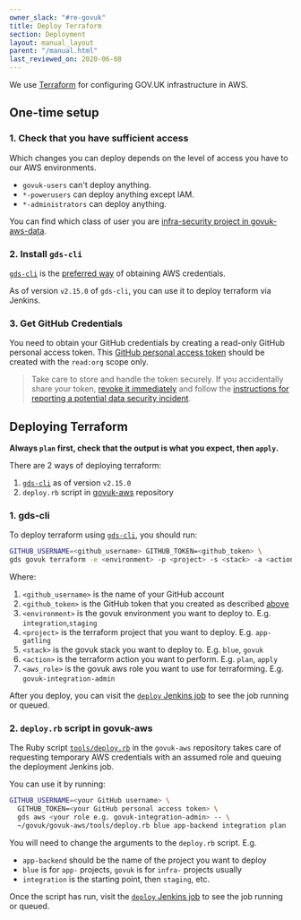 ```yaml
---
owner_slack: "#re-govuk"
title: Deploy Terraform
section: Deployment
layout: manual_layout
parent: "/manual.html"
last_reviewed_on: 2020-06-08
---
```


We use [Terraform](https://terraform.io) for configuring GOV.UK infrastructure in AWS.

## One-time setup

### 1. Check that you have sufficient access

Which changes you can deploy depends on the level of access you have
to our AWS environments.

- `govuk-users` can't deploy anything.
- `*-powerusers` can deploy anything except IAM.
- `*-administrators` can deploy anything.

You can find which class of user you are [infra-security project in govuk-aws-data](https://github.com/alphagov/govuk-aws-data/tree/master/data/infra-security).

### 2. Install `gds-cli`

[`gds-cli`][gds-cli] is the [preferred way](/manual/get-started.html) of obtaining
AWS credentials.

As of version `v2.15.0` of `gds-cli`, you can use it to deploy terraform via Jenkins.

### 3. Get GitHub Credentials

You need to obtain your GitHub credentials by creating a read-only GitHub personal access token. This [GitHub personal access token](https://github.com/settings/tokens) should be
created with the `read:org` scope only.

> Take care to store and handle the token securely. If you accidentally share your token,
  [revoke it immediately](https://github.com/settings/tokens) and follow the
  [instructions for reporting a potential data security incident][security-incidents].

## Deploying Terraform

**Always `plan` first, check that the output is what you expect, then `apply`.**

There are 2 ways of deploying terraform:

1. [`gds-cli`][gds-cli] as of version `v2.15.0`
2. `deploy.rb` script in [govuk-aws][deploy-rb] repository

### 1. gds-cli

To deploy terraform using [`gds-cli`][gds-cli], you should run:

```sh
GITHUB_USERNAME=<github_username> GITHUB_TOKEN=<github_token> \
gds govuk terraform -e <environment> -p <project> -s <stack> -a <action> -r <aws_role>
```

Where:

1. `<github_username>` is the name of your GitHub account
1. `<github_token>` is the GitHub token that you created as described [above](#3-get-github-credentials)
1. `<environment>` is the govuk environment you want to deploy to. E.g. `integration`,`staging`
1. `<project>` is the terraform project that you want to deploy. E.g. `app-gatling`
1. `<stack>` is the govuk stack you want to deploy to. E.g. `blue`, `govuk`
1. `<action>` is the terraform action you want to perform. E.g. `plan`, `apply`
1. `<aws_role>` is the govuk aws role you want to use for terraforming. E.g. `govuk-integration-admin`

After you deploy, you can visit the [`deploy` Jenkins job][deploy-jenkins] to see the job running or queued.

### 2. `deploy.rb` script in govuk-aws

The Ruby script [`tools/deploy.rb`][deploy-rb] in the `govuk-aws` repository takes care of requesting temporary
AWS credentials with an assumed role and queuing the deployment Jenkins job.

You can use it by running:

```sh
GITHUB_USERNAME=<your GitHub username> \
  GITHUB_TOKEN=<your GitHub personal access token> \
  gds aws <your role e.g. govuk-integration-admin> -- \
  ~/govuk/govuk-aws/tools/deploy.rb blue app-backend integration plan
```

You will need to change the arguments to the `deploy.rb` script. E.g.

- `app-backend` should be the name of the project you want to deploy
- `blue` is for `app-` projects, `govuk` is for `infra-` projects usually
- `integration` is the starting point, then `staging`, etc.

Once the script has run, visit the [`deploy` Jenkins job][deploy-jenkins] to see the job running or queued.

[gds-cli]: https://github.com/alphagov/gds-cli
[deploy-rb]: https://github.com/alphagov/govuk-aws/blob/master/tools/deploy.rb
[deploy-jenkins]: https://deploy.integration.publishing.service.gov.uk/job/Deploy_Terraform_GOVUK_AWS
[security-incidents]: https://sites.google.com/a/digital.cabinet-office.gov.uk/gds/working-at-the-white-chapel-building/security/security-incidents
